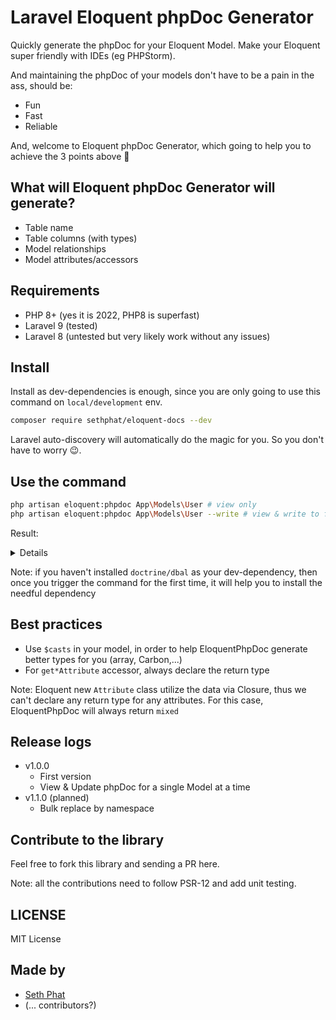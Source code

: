 # Laravel Eloquent phpDoc Generator

Quickly generate the phpDoc for your Eloquent Model. Make your Eloquent super friendly with IDEs (eg PHPStorm).

And maintaining the phpDoc of your models don't have to be a pain in the ass, should be:

- Fun
- Fast
- Reliable

And, welcome to Eloquent phpDoc Generator, which going to help you to achieve the 3 points above 🎉

## What will Eloquent phpDoc Generator will generate?
- Table name
- Table columns (with types)
- Model relationships
- Model attributes/accessors

## Requirements
- PHP 8+ (yes it is 2022, PHP8 is superfast)
- Laravel 9 (tested)
- Laravel 8 (untested but very likely work without any issues)

## Install
Install as dev-dependencies is enough, since you are only going to use this command on `local/development` env.

```bash
composer require sethphat/eloquent-docs --dev
```

Laravel auto-discovery will automatically do the magic for you. So you don't have to worry 😉.

## Use the command

```bash
php artisan eloquent:phpdoc App\Models\User # view only
php artisan eloquent:phpdoc App\Models\User --write # view & write to file
```

Result:

<details>

```bash
====== Start PHPDOC scope of App\Models\User
/**
* Table: users
*
* === Columns ===
* @property int $id
* @property string $name
* @property string $email
* @property \Carbon\Carbon|null|null $email_verified_at
* @property string $password
* @property string|null $remember_token
* @property \Carbon\Carbon|null $created_at
* @property \Carbon\Carbon|null $updated_at
*
* === Relationships ===
* @property-read \App\Models\Emails[]|\Illuminate\Support\Collection|null $emails
* @property-read \App\Models\UserDetails|null $userDetail
*
* === Accessors/Attributes ===
* @property-read string $full_name
* @property-read string $is_admin
* @property-read string $user_type
* @property-read int $total_salary
* @property-read mixed $levels
* @property-read mixed $first_name
* @property-read mixed $last_name
*/
====== End PHPDOC scope of App\Models\User
Wrote phpDoc scope to /<my-path>/app/Models/User.php
Thank you for using SethPhat/EloquentDocs!
```

</details>

Note: if you haven't installed `doctrine/dbal` as your dev-dependency, 
then once you trigger the command for the first time, it will help you to install the needful dependency

## Best practices
- Use `$casts` in your model, in order to help EloquentPhpDoc generate better types for you (array, Carbon,...)
- For `get*Attribute` accessor, always declare the return type

Note: Eloquent new `Attribute` class utilize the data via Closure, thus we can't declare any return type for any attributes.
For this case, EloquentPhpDoc will always return `mixed`

## Release logs
- v1.0.0
  - First version
  - View & Update phpDoc for a single Model at a time
- v1.1.0 (planned)
  - Bulk replace by namespace

## Contribute to the library

Feel free to fork this library and sending a PR here.

Note: all the contributions need to follow PSR-12 and add unit testing.

## LICENSE

MIT License

## Made by

- [Seth Phat](https://github.com/sethsandaru)
- (... contributors?)
